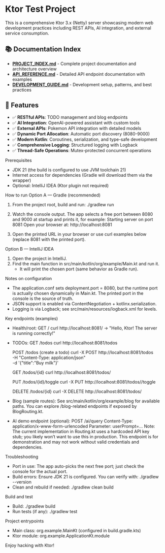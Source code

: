 # Ktor Test Project

This is a comprehensive Ktor 3.x (Netty) server showcasing modern web development practices including REST APIs, AI integration, and external service consumption.

## 📚 Documentation Index

- **[PROJECT_INDEX.md](PROJECT_INDEX.md)** - Complete project documentation and architecture overview
- **[API_REFERENCE.md](API_REFERENCE.md)** - Detailed API endpoint documentation with examples  
- **[DEVELOPMENT_GUIDE.md](DEVELOPMENT_GUIDE.md)** - Development setup, patterns, and best practices

## 🎯 Features

- ✅ **RESTful APIs**: TODO management and blog endpoints
- ✅ **AI Integration**: OpenAI-powered assistant with custom tools
- ✅ **External APIs**: Pokemon API integration with detailed models
- ✅ **Dynamic Port Allocation**: Automatic port discovery (8080-9000)
- ✅ **Modern Kotlin**: Coroutines, serialization, and type-safe development
- ✅ **Comprehensive Logging**: Structured logging with Logback
- ✅ **Thread-Safe Operations**: Mutex-protected concurrent operations

Prerequisites
- JDK 21 (the build is configured to use JVM toolchain 21)
- Internet access for dependencies (Gradle will download them via the wrapper)
- Optional: IntelliJ IDEA (Ktor plugin not required)

How to run
Option A — Gradle (recommended)
1) From the project root, build and run:
   ./gradlew run

2) Watch the console output. The app selects a free port between 8080 and 9000 at startup and prints it, for example:
   Starting server on port 8081
   Open your browser at: http://localhost:8081

3) Open the printed URL in your browser or use curl examples below (replace 8081 with the printed port).

Option B — IntelliJ IDEA
1) Open the project in IntelliJ.
2) Find the main function in src/main/kotlin/org/example/Main.kt and run it.
   - It will print the chosen port (same behavior as Gradle run).

Notes on configuration
- The application.conf sets deployment.port = 8080, but the runtime port is actually chosen dynamically in Main.kt. The printed port in the console is the source of truth.
- JSON support is enabled via ContentNegotiation + kotlinx.serialization.
- Logging is via Logback; see src/main/resources/logback.xml for levels.

Key endpoints (examples)
- Health/root:
  GET /
  curl http://localhost:8081/
  -> "Hello, Ktor! The server is running correctly!"

- TODOs:
  GET /todos
  curl http://localhost:8081/todos

  POST /todos (create a todo)
  curl -X POST http://localhost:8081/todos \
       -H "Content-Type: application/json" \
       -d '{"title":"Buy milk"}'

  GET /todos/{id}
  curl http://localhost:8081/todos/<id>

  PUT /todos/{id}/toggle
  curl -X PUT http://localhost:8081/todos/<id>/toggle

  DELETE /todos/{id}
  curl -X DELETE http://localhost:8081/todos/<id>

- Blog (sample routes):
  See src/main/kotlin/org/example/blog for available paths. You can explore /blog-related endpoints if exposed by BlogRouting.kt.

- AI demo endpoint (optional):
  POST /ai/query
  Content-Type: application/x-www-form-urlencoded
  Parameter: userPrompt=...
  Note: The current implementation in Routing.kt uses a hardcoded API key stub; you likely won’t want to use this in production. This endpoint is for demonstration and may not work without valid credentials and dependencies.

Troubleshooting
- Port in use: The app auto-picks the next free port; just check the console for the actual port.
- Build errors: Ensure JDK 21 is configured. You can verify with:  ./gradlew --version
- Clean and rebuild if needed:  ./gradlew clean build

Build and test
- Build:  ./gradlew build
- Run tests (if any):  ./gradlew test

Project entrypoints
- Main class: org.example.MainKt (configured in build.gradle.kts)
- Ktor module: org.example.ApplicationKt.module

Enjoy hacking with Ktor!